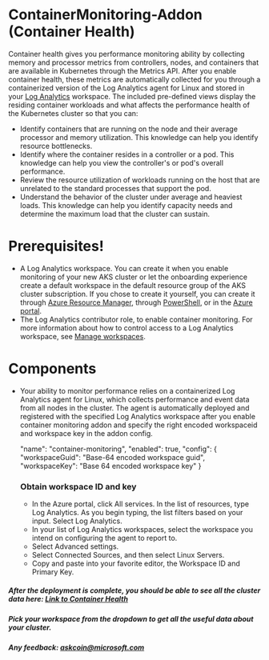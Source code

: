 # ContainerMonitoring-Addon (Container Health)

Container health gives you performance monitoring ability by collecting memory and processor metrics from controllers, nodes, and containers that are available in Kubernetes through the Metrics API. After you enable container health, these metrics are automatically collected for you through a containerized version of the Log Analytics agent for Linux and stored in your [Log Analytics] workspace. The included pre-defined views display the residing container workloads and what affects the performance health of the Kubernetes cluster so that you can:

  - Identify containers that are running on the node and their average processor and memory utilization. This knowledge can help you identify resource bottlenecks.
  - Identify where the container resides in a controller or a pod. This knowledge can help you view the controller's or pod's overall performance.
  - Review the resource utilization of workloads running on the host that are unrelated to the standard processes that support the pod.
  - Understand the behavior of the cluster under average and heaviest loads. This knowledge can help you identify capacity needs and determine the maximum load that the cluster can sustain.

# Prerequisites!

  - A Log Analytics workspace. You can create it when you enable monitoring of your new AKS cluster or let the onboarding experience create a default workspace in the default resource group of the AKS cluster subscription. If you chose to create it yourself, you can create it through [Azure Resource Manager], through [PowerShell], or in the [Azure portal].
  - The Log Analytics contributor role, to enable container monitoring. For more information about how to control access to a Log Analytics workspace, see [Manage workspaces].

# Components
- Your ability to monitor performance relies on a containerized Log Analytics agent for Linux, which collects performance and event data from all nodes in the cluster. The agent is automatically deployed and registered with the specified Log Analytics workspace after you enable container monitoring addon and specify the right encoded workspaceid and workspace key in the addon config.

    "name": "container-monitoring",
    "enabled": true,
    "config": {
      "workspaceGuid": "Base-64 encoded workspace guid",
      "workspaceKey": "Base 64 encoded workspace key"
    }
    ### Obtain workspace ID and key
    - In the Azure portal, click All services. In the list of resources, type Log Analytics. As you begin typing, the list filters based on your input. Select Log Analytics.
    - In your list of Log Analytics workspaces, select the workspace you intend on configuring the agent to report to.
    - Select Advanced settings.
    - Select Connected Sources, and then select Linux Servers.
    - Copy and paste into your favorite editor, the Workspace ID and Primary Key.
   
##### After the deployment is complete, you should be able to see all the cluster data here: [Link to Container Health]   
##### Pick your workspace from the dropdown to get all the useful data about your cluster.
##### Any feedback: askcoin@microsoft.com

   [Log Analytics]: <https://docs.microsoft.com/en-us/azure/log-analytics/log-analytics-overview>
   [Azure Resource Manager]: <https://docs.microsoft.com/en-us/azure/log-analytics/log-analytics-template-workspace-configuration>
   [PowerShell]: <https://docs.microsoft.com/azure/log-analytics/scripts/log-analytics-powershell-sample-create-workspace?toc=%2fpowershell%2fmodule%2ftoc.json>
   [Azure portal]: <https://docs.microsoft.com/en-us/azure/log-analytics/log-analytics-quick-create-workspace>
   [Manage workspaces]: <https://docs.microsoft.com/en-us/azure/log-analytics/log-analytics-manage-access>
   [Link to Container Health]: <https://aka.ms/ci-dogfood>
